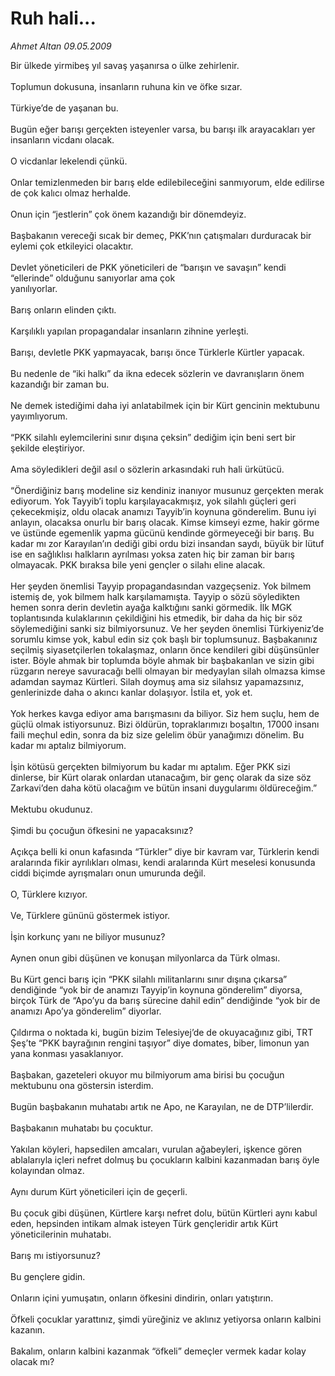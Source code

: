 # Ruh hali...

*Ahmet Altan 09.05.2009*

<div class="taraf_structure_2col_1zq">
<div class="margen_n">



 <p>Bir ülkede yirmibeş yıl savaş yaşanırsa o ülke zehirlenir. <br/><br/>Toplumun dokusuna, insanların ruhuna kin ve öfke sızar. <br/><br/>Türkiye’de de yaşanan bu. <br/><br/>Bugün eğer barışı gerçekten isteyenler varsa, bu barışı ilk arayacakları yer insanların vicdanı olacak. <br/><br/>O vicdanlar lekelendi çünkü. <br/><br/>Onlar temizlenmeden bir barış elde edilebileceğini sanmıyorum, elde edilirse de çok kalıcı olmaz herhalde. <br/><br/>Onun için “jestlerin” çok önem kazandığı bir dönemdeyiz. <br/><br/>Başbakanın vereceği sıcak bir demeç, PKK’nın çatışmaları durduracak bir eylemi çok etkileyici olacaktır. <br/><br/>Devlet yöneticileri de PKK yöneticileri de “barışın ve savaşın” kendi “ellerinde” olduğunu sanıyorlar ama çok <br/>yanılıyorlar. <br/><br/>Barış onların elinden çıktı. <br/><br/>Karşılıklı yapılan propagandalar insanların zihnine yerleşti. <br/><br/>Barışı, devletle PKK yapmayacak, barışı önce Türklerle Kürtler yapacak. <br/><br/>Bu nedenle de “iki halkı” da ikna edecek sözlerin ve davranışların önem kazandığı bir zaman bu. <br/><br/>Ne demek istediğimi daha iyi anlatabilmek için bir Kürt gencinin mektubunu yayımlıyorum. <br/><br/>“PKK silahlı eylemcilerini sınır dışına çeksin” dediğim için beni sert bir şekilde eleştiriyor. <br/><br/>Ama söyledikleri değil asıl o sözlerin arkasındaki ruh hali ürkütücü. <br/><br/>“Önerdiğiniz barış modeline siz kendiniz inanıyor musunuz gerçekten merak ediyorum. Yok Tayyib’i toplu karşılayacakmışız, yok silahlı güçleri geri çekecekmişiz, oldu olacak anamızı Tayyib’in koynuna gönderelim. Bunu iyi anlayın, olacaksa onurlu bir barış olacak. Kimse kimseyi ezme, hakir görme ve üstünde egemenlik yapma gücünü kendinde görmeyeceği bir barış. Bu kadar mı zor Karayılan’ın dediği gibi ordu bizi insandan saydı, büyük bir lütuf ise en sağlıklısı halkların ayrılması yoksa zaten hiç bir zaman bir barış olmayacak. PKK bıraksa bile yeni gençler o silahı eline alacak. <br/><br/>Her şeyden önemlisi Tayyip propagandasından vazgeçseniz. Yok bilmem istemiş de, yok bilmem halk karşılamamışta. Tayyip o sözü söyledikten hemen sonra derin devletin ayağa kalktığını sanki görmedik. İlk MGK toplantısında kulaklarının çekildiğini his etmedik, bir daha da hiç bir söz söylemediğini sanki siz bilmiyorsunuz. Ve her şeyden önemlisi Türkiyeniz’de sorumlu kimse yok, kabul edin siz çok başlı bir toplumsunuz. Başbakanınız seçilmiş siyasetçilerlen tokalaşmaz, onların önce kendileri gibi düşünsünler ister. Böyle ahmak bir toplumda böyle ahmak bir başbakanlan ve sizin gibi rüzgarın nereye savuracağı belli olmayan bir medyaylan silah olmazsa kimse adamdan saymaz Kürtleri. Silah doymuş ama siz silahsız yapamazsınız, genlerinizde daha o akıncı kanlar dolaşıyor. İstila et, yok et. <br/><br/>Yok herkes kavga ediyor ama barışmasını da biliyor. Siz hem suçlu, hem de güçlü olmak istiyorsunuz. Bizi öldürün, topraklarımızı boşaltın, 17000 insanı faili meçhul edin, sonra da biz size gelelim öbür yanağımızı dönelim. Bu kadar mı aptalız bilmiyorum. <br/><br/>İşin kötüsü gerçekten bilmiyorum bu kadar mı aptalım. Eğer PKK sizi dinlerse, bir Kürt olarak onlardan utanacağım, bir genç olarak da size söz Zarkavi’den daha kötü olacağım ve bütün insani duygularımı öldüreceğim.” <br/><br/>Mektubu okudunuz. <br/><br/>Şimdi bu çocuğun öfkesini ne yapacaksınız? <br/><br/>Açıkça belli ki onun kafasında “Türkler” diye bir kavram var, Türklerin kendi aralarında fikir ayrılıkları olması, kendi aralarında Kürt meselesi konusunda ciddi biçimde ayrışmaları onun umurunda değil. <br/><br/>O, Türklere kızıyor. <br/><br/>Ve, Türklere gününü göstermek istiyor. <br/><br/>İşin korkunç yanı ne biliyor musunuz? <br/><br/>Aynen onun gibi düşünen ve konuşan milyonlarca da Türk olması. <br/><br/>Bu Kürt genci barış için “PKK silahlı militanlarını sınır dışına çıkarsa” dendiğinde “yok bir de anamızı Tayyip’in koynuna gönderelim” diyorsa, birçok Türk de “Apo’yu da barış sürecine dahil edin” dendiğinde “yok bir de anamızı Apo’ya gönderelim” diyorlar. <br/><br/>Çıldırma o noktada ki, bugün bizim Telesiyej’de de okuyacağınız gibi, TRT Şeş’te “PKK bayrağının rengini taşıyor” diye domates, biber, limonun yan yana konması yasaklanıyor. <br/><br/>Başbakan, gazeteleri okuyor mu bilmiyorum ama birisi bu çocuğun mektubunu ona göstersin isterdim. <br/><br/>Bugün başbakanın muhatabı artık ne Apo, ne Karayılan, ne de DTP’lilerdir. <br/><br/>Başbakanın muhatabı bu çocuktur. <br/><br/>Yakılan köyleri, hapsedilen amcaları, vurulan ağabeyleri, işkence gören ablalarıyla içleri nefret dolmuş bu çocukların kalbini kazanmadan barış öyle kolayından olmaz. <br/><br/>Aynı durum Kürt yöneticileri için de geçerli. <br/><br/>Bu çocuk gibi düşünen, Kürtlere karşı nefret dolu, bütün Kürtleri aynı kabul eden, hepsinden intikam almak isteyen Türk gençleridir artık Kürt yöneticilerinin muhatabı. <br/><br/>Barış mı istiyorsunuz? <br/><br/>Bu gençlere gidin. <br/><br/>Onların içini yumuşatın, onların öfkesini dindirin, onları yatıştırın. <br/><br/>Öfkeli çocuklar yarattınız, şimdi yüreğiniz ve aklınız yetiyorsa onların kalbini kazanın. <br/><br/>Bakalım, onların kalbini kazanmak “öfkeli” demeçler vermek kadar kolay olacak mı? </p>
<br/>
<br/>
<br/>



<br/>


<div id="taraf_not">
</div>

</div>


</div>
